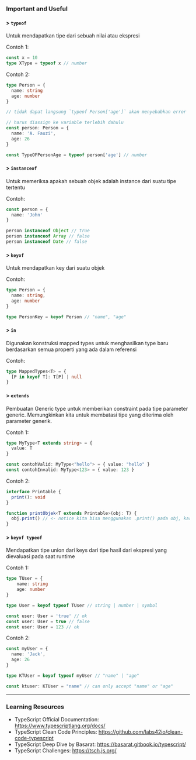### Important and Useful

#### > `typeof`

Untuk mendapatkan tipe dari sebuah nilai atau ekspresi

Contoh 1:
```ts
const x = 10
type XType = typeof x // number
```

Contoh 2:
```ts
type Person = {
  name: string
  age: number
}

// tidak dapat langsung `typeof Person['age']` akan menyebabkan error 'Person' only refers to a type, but is being used as a value here.

// harus diassign ke variable terlebih dahulu
const person: Person = {
  name: 'A. Fauzi',
  age: 26
}

const TypeOFPersonAge = typeof person['age'] // number
```

#### > `instanceof`

Untuk memeriksa apakah sebuah objek adalah instance dari suatu tipe tertentu


Contoh:
```ts
const person = {
  name: 'John'
}

person instanceof Object // true
person instanceof Array // false
person instanceof Date // false
```

#### > `keyof`

Untuk mendapatkan key dari suatu objek

Contoh:
```ts
type Person = {
  name: string,
  age: number
}

type PersonKey = keyof Person // "name", "age"
```

#### > `in`

Digunakan konstruksi mapped types untuk menghasilkan type baru berdasarkan semua properti yang ada dalam referensi

Contoh:
```ts
type MappedTypes<T> = {
  [P in keyof T]: T[P] | null
}
```

#### > `extends`

Pembuatan Generic type untuk memberikan constraint pada tipe parameter generic. Memungkinkan kita untuk membatasi tipe yang diterima oleh parameter generik.

Contoh 1:
```ts
type MyType<T extends string> = {
  value: T
}

const contohValid: MyType<"hello"> = { value: "hello" }
const contohInvalid: MyType<123> = { value: 123 }
```

Contoh 2:
```ts
interface Printable {
  print(): void
}

function printObjek<T extends Printable>(obj: T) {
  obj.print() // <- notice kita bisa menggunakan .print() pada obj, karena T extends dari interface Printable
}
```

#### > `keyof typeof`

Mendapatkan tipe union dari keys dari tipe hasil dari ekspresi yang dievaluasi pada saat runtime

Contoh 1:
```ts
type TUser = {
    name: string
    age: number
}

type User = keyof typeof TUser // string | number | symbol

const user: User = 'true' // ok
const user: User = true // false
const user: User = 123 // ok
```

Contoh 2:
```ts
const myUser = {
  name: 'Jack',
  age: 26
}

type KTUser = keyof typeof myUser // "name" | "age"

const ktuser: KTUser = "name" // can only accept "name" or "age"
```

<hr>

### Learning Resources

- TypeScript Official Documentation: https://www.typescriptlang.org/docs/
- TypeScript Clean Code Principles: https://github.com/labs42io/clean-code-typescript
- TypeScript Deep Dive by Basarat: https://basarat.gitbook.io/typescript/
- TypeScript Challenges: https://tsch.js.org/
